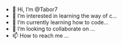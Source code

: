 - 👋 Hi, I’m @Tabor7
- 👀 I’m interested in learning the way of c...
- 🌱 I’m currently learning how to code...
- 💞️ I’m looking to collaborate on ...
- 📫 How to reach me ...

<!---
Tabor7/Tabor7 is a ✨ special ✨ repository because its `README.md` (this file) appears on your GitHub profile.
You can click the Preview link to take a look at your changes.
--->
